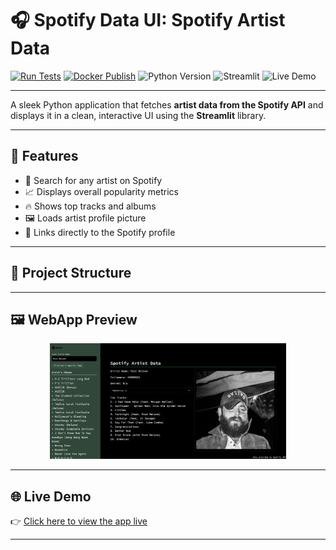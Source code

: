 # 🎧 Spotify Data UI: Spotify Artist Data

[![Run Tests](https://github.com/Nemmz/spotify_data_ui/actions/workflows/python-test.yml/badge.svg)](https://github.com/Nemmz/spotify_data_ui/actions/workflows/python-test.yml)
[![Docker Publish](https://github.com/Nemmz/spotify_data_ui/actions/workflows/docker-publish.yml/badge.svg)](https://github.com/Nemmz/spotify_data_ui/actions/workflows/docker-publish.yml)
![Python Version](https://img.shields.io/badge/python-3.10-blue)
![Streamlit](https://img.shields.io/badge/built%20with-Streamlit-orange)
![Live Demo](https://img.shields.io/badge/demo-online-brightgreen)

---

A sleek Python application that fetches **artist data from the Spotify API** and displays it in a clean, interactive UI using the **Streamlit** library.

---

## 🚀 Features

- 🎵 Search for any artist on Spotify  
- 📈 Displays overall popularity metrics  
- 🔥 Shows top tracks and albums  
- 🖼️ Loads artist profile picture  
- 🔗 Links directly to the Spotify profile  

---

## 📁 Project Structure

---

## 🖼️ WebApp Preview

<p align="center">
  <img src="app/assets/appview.jpg" alt="WebApp Screenshot" width="75%">
</p>

---

## 🌐 Live Demo

👉 [Click here to view the app live](https://spotifydataui-wy2w2rhbky8kam3e66jmiv.streamlit.app/)

---
